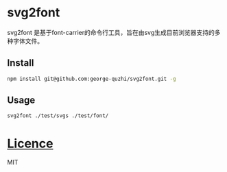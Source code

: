# svg2font

svg2font 是基于font-carrier的命令行工具，旨在由svg生成目前浏览器支持的多种字体文件。

## Install

```sh
npm install git@github.com:george-quzhi/svg2font.git -g
```

## Usage

```sh
svg2font ./test/svgs ./test/font/
```

# [Licence](LICENSE)

MIT

